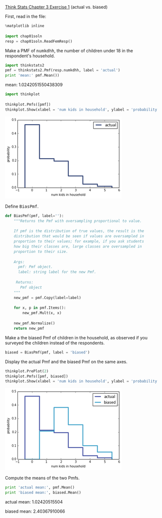 [Think Stats Chapter 3 Exercise 1](http://greenteapress.com/thinkstats2/html/thinkstats2004.html#toc31) (actual vs. biased)

First, read in the file:

```python
%matplotlib inline

import chap01soln
resp = chap01soln.ReadFemResp()
```

Make a PMF of <tt>numkdhh</tt>, the number of children under 18 in the respondent's household.

```python
import thinkstats2
pmf = thinkstats2.Pmf(resp.numkdhh, label = 'actual')
print 'mean:' pmf.Mean())
```

mean: 1.0242051550438309

```python
import thinkplot

thinkplot.Pmfs([pmf])
thinkplot.Show(xlabel = 'num kids in household', ylabel = 'probability')
```

![png](/../img/output_5_0.png)

Define <tt>BiasPmf</tt>.

```python
def BiasPmf(pmf, label=''):
    """Returns the Pmf with oversampling proportional to value.

    If pmf is the distribution of true values, the result is the
    distribution that would be seen if values are oversampled in
    proportion to their values; for example, if you ask students
    how big their classes are, large classes are oversampled in
    proportion to their size.

    Args:
      pmf: Pmf object.
      label: string label for the new Pmf.

     Returns:
       Pmf object
    """
    new_pmf = pmf.Copy(label=label)

    for x, p in pmf.Items():
        new_pmf.Mult(x, x)
        
    new_pmf.Normalize()
    return new_pmf
```

Make a the biased Pmf of children in the household, as observed if you surveyed the children instead of the respondents.

```python
biased = BiasPmf(pmf, label = 'biased')
```

Display the actual Pmf and the biased Pmf on the same axes.

```python
thinkplot.PrePlot(2)
thinkplot.Pmfs([pmf, biased])
thinkplot.Show(xlabel = 'num kids in household', ylabel = 'probability')
```

![png](/../img/output_11_0.png)

Compute the means of the two Pmfs.

```python
print 'actual mean:', pmf.Mean()
print 'biased mean:', biased.Mean()
```

actual mean: 1.02420515504

biased mean: 2.40367910066
